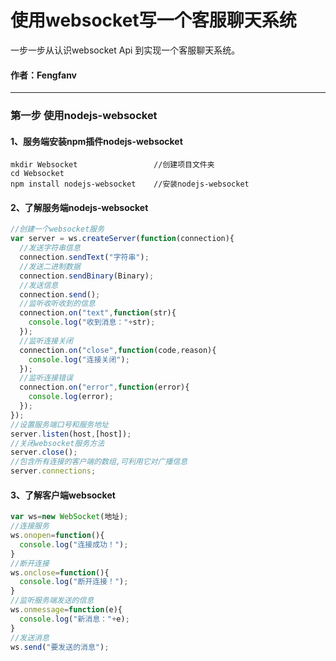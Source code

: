 # 使用websocket写一个客服聊天系统

一步一步从认识websocket Api 到实现一个客服聊天系统。

#### 作者：Fengfanv

------

### 第一步 使用nodejs-websocket
#### 1、服务端安装npm插件**nodejs-websocket**
```
mkdir Websocket                 //创建项目文件夹
cd Websocket                    
npm install nodejs-websocket    //安装nodejs-websocket
```
#### 2、了解服务端**nodejs-websocket**

```javascript
//创建一个websocket服务
var server = ws.createServer(function(connection){
  //发送字符串信息
  connection.sendText("字符串");
  //发送二进制数据
  connection.sendBinary(Binary);
  //发送信息
  connection.send();
  //监听收听收到的信息
  connection.on("text",function(str){
    console.log("收到消息："+str);
  });
  //监听连接关闭
  connection.on("close",function(code,reason){
    console.log("连接关闭");
  });
  //监听连接错误
  connection.on("error",function(error){
    console.log(error);
  });
});
//设置服务端口号和服务地址
server.listen(host,[host]);
//关闭websocket服务方法
server.close();
//包含所有连接的客户端的数组,可利用它对广播信息
server.connections;
```
#### 3、了解客户端**websocket**
```javascript
var ws=new WebSocket(地址);
//连接服务
ws.onopen=function(){
  console.log("连接成功！");
}
//断开连接
ws.onclose=function(){
  console.log("断开连接！");
}
//监听服务端发送的信息
ws.onmessage=function(e){
  console.log("新消息："+e);
}
//发送消息
ws.send("要发送的消息");
```
